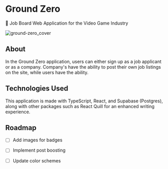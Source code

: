 # Ground Zero
💼 Job Board Web Application for the Video Game Industry

![ground-zero_cover](https://github.com/thomasjvu/groundzero/assets/49382745/7caa881e-f9eb-4424-b5d7-77c5eb20d495)

## About

In the Ground Zero application, users can either sign up as a job applicant or as a company. Company's have the ability to post their own job listings on the site, while users have the ability.

## Technologies Used

This application is made with TypeScript, React, and Supabase (Postgres), along with other packages such as React Quill for an enhanced writing experience.

## Roadmap

- [ ] Add images for badges
- [ ] Implement post boosting
- [ ] Update color schemes

